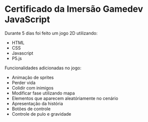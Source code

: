 # Certificado da Imersão Gamedev JavaScript

Durante 5 dias foi feito um jogo 2D utilizando:
- HTML
- CSS
- Javascript
- P5.js

Funcionalidades adicionadas no jogo:
- Animação de sprites
- Perder vida
- Colidir com inimigos
- Modificar fase utilizando mapa
- Elementos que aparecem aleatóriamente no cenário
- Apresentação da história
- Botões de controle
- Controle de pulo e gravidade 
